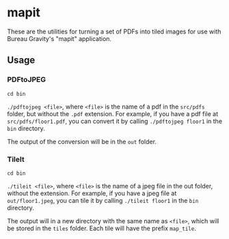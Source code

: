 # mapit

These are the utilities for turning a set of PDFs into tiled images for use with Bureau Gravity's "mapit" application.

## Usage

### PDFtoJPEG

`cd bin`

`./pdftojpeg <file>`, where `<file>` is the name of a pdf in the `src/pdfs` folder, but without the `.pdf` extension. For example, if you have a pdf file at `src/pdfs/floor1.pdf`, you can convert it by calling `./pdftojpeg floor1` in the `bin` directory.

The output of the conversion will be in the `out` folder.

### TileIt

`cd bin`

`./tileit <file>`, where `<file>` is the name of a jpeg file in the out folder, without the extension. For example, if you have a jpeg file at `out/floor1.jpeg`, you can tile it by calling `./tileit floor1` in the `bin` directory.

The output will in a new directory with the same name as `<file>`, which will be stored in the `tiles` folder. Each tile will have the prefix `map_tile`.
